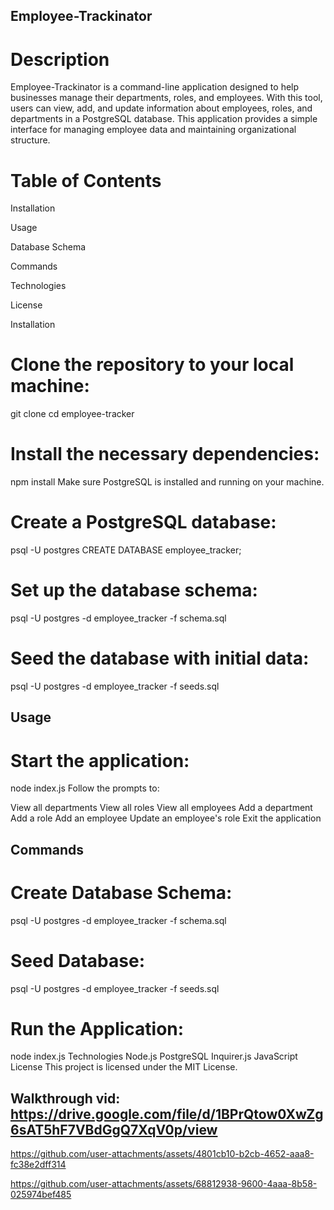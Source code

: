 ## Employee-Trackinator ##
# Description #
Employee-Trackinator is a command-line application designed to help businesses manage their departments, roles, and employees. With this tool, users can view, add, and update information about employees, roles, and departments in a PostgreSQL database. This application provides a simple interface for managing employee data and maintaining organizational structure.

# Table of Contents #

Installation

Usage

Database Schema

Commands

Technologies

License

Installation





# Clone the repository to your local machine: #

git clone <repository-url>
cd employee-tracker





# Install the necessary dependencies: #

npm install
Make sure PostgreSQL is installed and running on your machine.





# Create a PostgreSQL database: #

psql -U postgres
CREATE DATABASE employee_tracker;





# Set up the database schema: #

psql -U postgres -d employee_tracker -f schema.sql




# Seed the database with initial data: #

psql -U postgres -d employee_tracker -f seeds.sql




## Usage ##
# Start the application: #

node index.js
Follow the prompts to:

View all departments
View all roles
View all employees
Add a department
Add a role
Add an employee
Update an employee's role
Exit the application





## Commands ##
# Create Database Schema: #

psql -U postgres -d employee_tracker -f schema.sql

# Seed Database: #

psql -U postgres -d employee_tracker -f seeds.sql

# Run the Application: #

node index.js
Technologies
Node.js
PostgreSQL
Inquirer.js
JavaScript
License
This project is licensed under the MIT License.

## Walkthrough vid: https://drive.google.com/file/d/1BPrQtow0XwZg6sAT5hF7VBdGgQ7XqV0p/view ##

https://github.com/user-attachments/assets/4801cb10-b2cb-4652-aaa8-fc38e2dff314



https://github.com/user-attachments/assets/68812938-9600-4aaa-8b58-025974bef485

  ##

